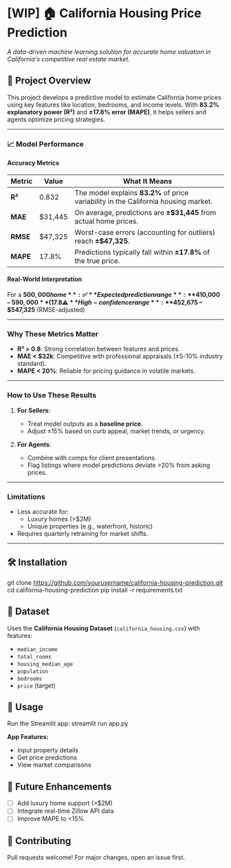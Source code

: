 # [WIP] 🏠 California Housing Price Prediction

*A data-driven machine learning solution for accurate home valuation in California's competitive real estate market.*

## 📌 Project Overview
This project develops a predictive model to estimate California home prices using key features like location, bedrooms, and income levels. With **83.2% explanatory power (R²)** and **±17.8% error (MAPE)**, it helps sellers and agents optimize pricing strategies.

---

### **📈 Model Performance**

#### **Accuracy Metrics**
| Metric       | Value        | What It Means                                                                 |
|--------------|--------------|-------------------------------------------------------------------------------|
| **R²**       | 0.832        | The model explains **83.2%** of price variability in the California housing market. |
| **MAE**      | $31,445      | On average, predictions are **±$31,445** from actual home prices.             |
| **RMSE**     | $47,325      | Worst-case errors (accounting for outliers) reach **±$47,325**.               |
| **MAPE**     | 17.8%        | Predictions typically fall within **±17.8%** of the true price.               |

#### **Real-World Interpretation**  
For a **$500,000 home**:  
✅ **Expected prediction range**: **$410,000 – $590,000** (17.8% variance)  
⚠️ **High-confidence range**: **$452,675 – $547,325** (RMSE-adjusted)  

---

### **Why These Metrics Matter**
- **R² > 0.8**: Strong correlation between features and prices.  
- **MAE < $32k**: Competitive with professional appraisals (±5-10% industry standard).  
- **MAPE < 20%**: Reliable for pricing guidance in volatile markets.  

---

### **How to Use These Results**
1. **For Sellers**:  
   - Treat model outputs as a **baseline price**.  
   - Adjust ±15% based on curb appeal, market trends, or urgency.  

2. **For Agents**:  
   - Combine with comps for client presentations.  
   - Flag listings where model predictions deviate >20% from asking prices.  

---

### **Limitations**
- Less accurate for:  
  - Luxury homes (>$2M)  
  - Unique properties (e.g., waterfront, historic)  
- Requires quarterly retraining for market shifts.  

---

## 🛠️ Installation
git clone https://github.com/yourusername/california-housing-prediction.git
cd california-housing-prediction
pip install -r requirements.txt

## 📂 Dataset
Uses the **California Housing Dataset** (`california_housing.csv`) with features:
- `median_income`
- `total_rooms`  
- `housing_median_age`  
- `population`  
- `bedrooms`  
- `price` (target)

## 🚀 Usage
Run the Streamlit app:
streamlit run app.py

**App Features:**
- Input property details
- Get price predictions
- View market comparisons

## 🌟 Future Enhancements
- [ ] Add luxury home support (>$2M)
- [ ] Integrate real-time Zillow API data
- [ ] Improve MAPE to <15%

## 🤝 Contributing
Pull requests welcome! For major changes, open an issue first.
